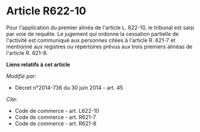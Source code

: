 # Article R622-10

Pour l'application du premier alinéa de l'article L. 622-10, le tribunal est saisi par voie de requête. Le jugement qui
ordonne la cessation partielle de l'activité est communiqué aux personnes citées à l'article R. 621-7 et mentionné aux
registres ou répertoires prévus        aux trois premiers alinéas de l'article R. 621-8.

**Liens relatifs à cet article**

_Modifié par_:

  - Décret n°2014-736 du 30 juin 2014 - art. 45

_Cite_:

  - Code de commerce - art. L622-10
  - Code de commerce - art. R621-7
  - Code de commerce - art. R621-8

